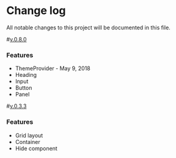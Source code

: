 # Change log

All notable changes to this project will be documented in this file.

<a name="@next0.8.0"></a>#[v.0.8.0]()

### Features

* ThemeProvider - May 9, 2018
* Heading
* Input
* Button
* Panel

<a name="0.3.3"></a> #[v.0.3.3](https://github.com/we-mak/w-design/compare/hotfix/0.3.2...master)

### Features

* Grid layout
* Container
* Hide component
